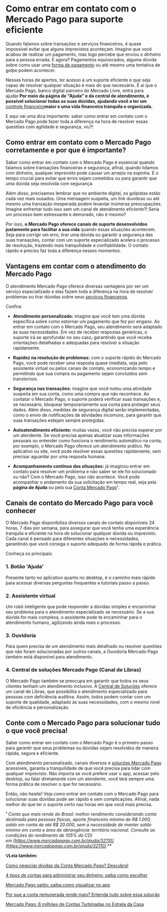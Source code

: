 # Como entrar em contato com o Mercado Pago para suporte eficiente

Quando falamos sobre transações e serviços financeiros, é quase impossível evitar que alguns imprevistos aconteçam. Imagine que você acabou de realizar um pagamento, mas logo percebe que enviou o dinheiro para a pessoa errada. E agora? Pagamentos equivocados, alguma dúvida sobre como usar uma [forma de pagamento](https://meubolso.mercadopago.com.br/formas-de-pagamento-mercado-livre) ou até mesmo uma tentativa de golpe podem acontecer.

Nessas horas de apertos, ter acesso a um suporte eficiente e que seja capaz de resolver qualquer situação é mais do que necessário. É aí que o Mercado Pago, banco digital parceiro do Mercado Livre, entra para ajudar.**Por meio da página de "Ajuda" e da central de atendimento, é possível solucionar todas as suas dúvidas, ajudando você a ter um** [controle financeiro](https://meubolso.mercadopago.com.br/recursos-mercado-pago-para-controle-financeiro)**maior e uma vida financeira tranquila e organizada.**

E aqui vai uma dica importante: saber como entrar em contato com o Mercado Pago pode fazer toda a diferença na hora de resolver essas questões com agilidade e segurança, viu?!

## **Como entrar em contato com o Mercado Pago corretamente e por que é importante?**

Saber como entrar em contato com o Mercado Pago é essencial quando falamos sobre transações financeiras e segurança, afinal, quando lidamos com dinheiro, qualquer imprevisto pode causar um arrepio na espinha. E o tempo crucial para evitar que erros sejam cometidos ou para garantir que uma dúvida seja resolvida com segurança.

Além disso, precisamos lembrar que no ambiente digital, os golpistas estão cada vez mais ousados. Uma mensagem suspeita, um link duvidoso ou até mesmo uma transação inesperada podem levantar inúmeras preocupações. Imagine enfrentar tudo isso sem um canal de atendimento eficiente?! Seria um processo bem estressante e demorado, não é mesmo?

Por isso, **o Mercado Pago oferece canais de suporte desenvolvidos justamente para facilitar a sua vida** quando essas situações acontecem. Seja para corrigir um erro, tirar uma dúvida ou garantir a segurança das suas transações, contar com um suporte especializado acelera o processo de resolução, trazendo mais tranquilidade e confiabilidade. O contato rápido e preciso faz toda a diferença nesses momentos.

## **Vantagens em contar com o atendimento do Mercado Pago**

O atendimento Mercado Pago oferece diversas vantagens por ser um serviço especializado e elas fazem toda a diferença na hora de resolver problemas ou tirar dúvidas sobre seus [serviços financeiros](https://meubolso.mercadopago.com.br/servicos-financeiros-conta-mercado-pago).

Confira:

- **Atendimento personalizado:** imagine que você tem uma dúvida específica sobre como estornar um pagamento que fez por engano. Ao entrar em contato com o Mercado Pago, seu atendimento será adaptado às suas necessidades. Em vez de receber respostas genéricas, o suporte irá se aprofundar no seu caso, garantindo que você receba orientações detalhadas e adequadas para resolver a situação rapidamente.

- **Rapidez na resolução de problemas:** com o suporte rápido do Mercado Pago, você pode receber uma resposta quase imediata, seja pelo assistente virtual ou pelos canais de contato, economizando tempo e permitindo que sua compra ou pagamento sejam concluídos sem transtornos.

- **Segurança nas transações:** imagine que você notou uma atividade suspeita em sua conta, como uma compra que não reconhece. Ao contatar o Mercado Pago, o suporte poderá verificar suas transações e, se necessário, bloquear temporariamente sua conta para proteger seus dados. Além disso, medidas de segurança digital serão implementadas, como o envio de notificações de atividades incomuns, para garantir que suas transações estejam sempre protegidas.

- **Autoatendimento eficiente:** muitas vezes, você não precisa esperar por um atendente. Se você precisa apenas atualizar suas informações pessoais ou entender como funciona o rendimento automático na conta, por exemplo, o Mercado Pago oferece um atendimento prático. No aplicativo ou site, você pode resolver essas questões rapidamente, sem precisar aguardar por uma resposta humana.

- **Acompanhamento contínuo das situações:** já imaginou entrar em contato para resolver um problema e não saber se ele foi solucionado ou não? Com o Mercado Pago, isso não acontece. Você pode acompanhar o andamento da sua solicitação em tempo real, seja pela **página de Ajuda** ou pela sua [Conta Mercado Pago](https://meubolso.mercadopago.com.br/depositar-conta-mercado-pago)¹. 

## **Canais de contato do Mercado Pago para você conhecer**

O Mercado Pago disponibiliza diversos canais de contato disponíveis 24 horas, 7 dias por semana, para assegurar que você tenha uma experiência tranquila e eficiente na hora de solucionar qualquer dúvida ou imprevisto. Cada canal é pensado para diferentes situações e necessidades, garantindo que você consiga o suporte adequado de forma rápida e prática.

Conheça os principais:

### **1. Botão 'Ajuda'**

Presente tanto no aplicativo quanto no desktop, é o caminho mais rápido para acessar diversas perguntas frequentes e tutoriais passo a passo.

### **2. Assistente virtual**

Um robô inteligente que pode responder a dúvidas simples e encaminhar seu problema para o atendimento especializado se necessário. Se a sua dúvida for mais complexa, o assistente pode te encaminhar para o atendimento humano, agilizando ainda mais o processo.

### **3. Ouvidoria**

Para quem precisa de um atendimento mais detalhado ou resolver questões que não foram solucionadas por outros canais, a Ouvidoria Mercado Pago também está disponível para atendimento.

### **4. Central de soluções Mercado Pago (Canal de Libras)**

O Mercado Pago também se preocupa em garantir que todos os seus clientes tenham um atendimento inclusivo. A [Central de Soluções](https://conteudo.mercadopago.com.br/central-de-solucoes-mercado-pago) oferece um canal de Libras, que possibilita o atendimento especializado para pessoas com deficiência auditiva. Assim, todos podem contar com um suporte de qualidade, adaptado às suas necessidades, com o mesmo nível de eficiência e personalização.

## **Conte com o Mercado Pago para solucionar tudo o que você precisa!**

Saber como entrar em contato com o Mercado Pago é o primeiro passo para garantir que seus problemas ou dúvidas sejam resolvidos de maneira rápida, segura e eficiente.

Com atendimento personalizado, canais diversos e [soluções Mercado Pago](https://meubolso.mercadopago.com.br/solucoes-mercado-pago) acessíveis, garanta a tranquilidade de que você precisa para lidar com qualquer imprevisto. Não importa se você prefere usar o app, acessar pelo desktop, ou falar diretamente com um atendente, você terá sempre uma forma prática de resolver o que for necessário.

Então, não hesite! Veja como entrar em contato com o Mercado Pago para solucionar suas dúvidas pode ser rápido e sem complicações. Afinal, nada melhor do que ter o suporte certo nas horas em que você mais precisa.

¹ *Conta que mais rende do Brasil: melhor rendimento considerando conta destinada para pessoas físicas, aporte financeiro mínimo de R$ 1.000, saldo em conta de até R$ 20.000, sem a necessidade de manter saldo mínimo em conta e área de abrangência: território nacional. Consulte as condições do rendimento de 105% do CDI em [https://www.mercadopago.com.br/ajuda/32110](https://www.mercadopago.com.br/ajuda/32110).***

**💡Leia também:**

[Como negociar dívidas da Conta Mercado Pago? Descubra!](https://meubolso.mercadopago.com.br/negociar-divida-conta-mercado-pago)

[4 tipos de contas para administrar seu dinheiro: saiba como escolher](https://meubolso.mercadopago.com.br/4-tipos-de-contas-para-administrar-seu-dinheiro-saiba-como-escolher)

[Mercado Pago saldo: saiba como visualizar no app](https://meubolso.mercadopago.com.br/mercado-pago-saldo-app)

[Por que a conta remunerada rende mais? Entenda tudo sobre essa solução](https://meubolso.mercadopago.com.br/o-que-e-conta-remunerada-e-por-que-rende-mais)

[Mercado Pago: 6 milhões de Contas Turbinadas no Estrela da Casa](https://meubolso.mercadopago.com.br/desafio-estrela-da-casa-rendimento-110-cdi-mercado-pago)